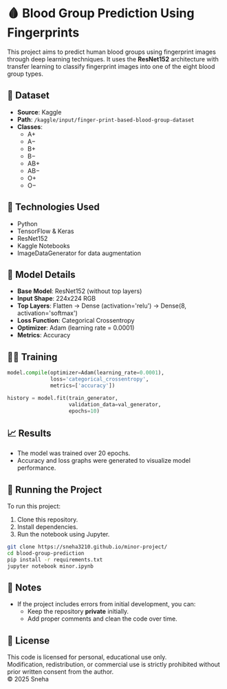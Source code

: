 
# 🩸 Blood Group Prediction Using Fingerprints

This project aims to predict human blood groups using fingerprint images through deep learning techniques.
It uses the **ResNet152** architecture with transfer learning to classify fingerprint images into one of the eight blood group types.

## 📁 Dataset

- **Source**: Kaggle
- **Path**: `/kaggle/input/finger-print-based-blood-group-dataset`
- **Classes**:
  - A+
  - A−
  - B+
  - B−
  - AB+
  - AB−
  - O+
  - O−

## 🧰 Technologies Used

- Python
- TensorFlow & Keras
- ResNet152
- Kaggle Notebooks
- ImageDataGenerator for data augmentation

## 🧪 Model Details

- **Base Model**: ResNet152 (without top layers)
- **Input Shape**: 224x224 RGB
- **Top Layers**: Flatten → Dense (activation='relu') → Dense(8, activation='softmax')
- **Loss Function**: Categorical Crossentropy
- **Optimizer**: Adam (learning rate = 0.0001)
- **Metrics**: Accuracy

## 🏋️‍♀️ Training

```python
model.compile(optimizer=Adam(learning_rate=0.0001),
              loss='categorical_crossentropy',
              metrics=['accuracy'])

history = model.fit(train_generator,
                    validation_data=val_generator,
                    epochs=10)
```

## 📈 Results

- The model was trained over 20 epochs.
- Accuracy and loss graphs were generated to visualize model performance.


## 🚀 Running the Project

To run this project:

1. Clone this repository.
2. Install dependencies.
3. Run the notebook using Jupyter.

```bash
git clone https://sneha3210.github.io/minor-project/
cd blood-group-prediction
pip install -r requirements.txt
jupyter notebook minor.ipynb
```
## 📌 Notes

- If the project includes errors from initial development, you can:
  - Keep the repository **private** initially.
  - Add proper comments and clean the code over time.
## 📜 License

This code is licensed for personal, educational use only.  
Modification, redistribution, or commercial use is strictly prohibited without prior written consent from the author.  
© 2025 Sneha

